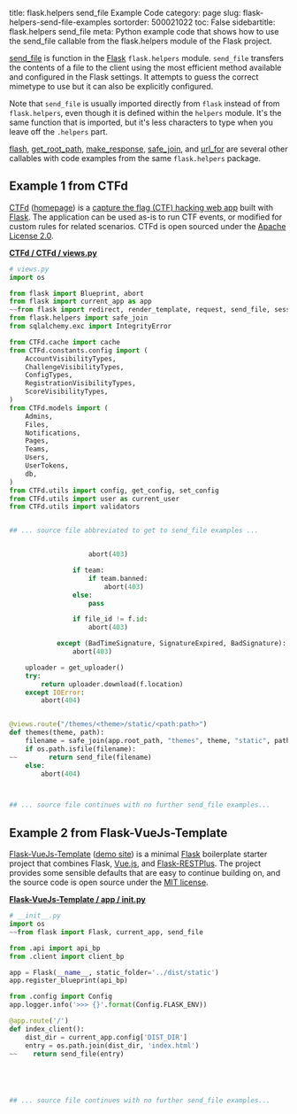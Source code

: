 title: flask.helpers send_file Example Code
category: page
slug: flask-helpers-send-file-examples
sortorder: 500021022
toc: False
sidebartitle: flask.helpers send_file
meta: Python example code that shows how to use the send_file callable from the flask.helpers module of the Flask project.


[send_file](https://github.com/pallets/flask/blob/master/src/flask/helpers.py)
is function in the [Flask](/flask.html) `flask.helpers` module.
`send_file` transfers the contents of a file to the client using the most
efficient method available and configured in the Flask settings. It
attempts to guess the correct mimetype to use but it can also be
explicitly configured.

Note that `send_file` is usually imported directly from `flask` instead of
from `flask.helpers`, even though it is defined within the `helpers` module.
It's the same function that is imported, but it's less characters to type
when you leave off the `.helpers` part.

<a href="/flask-helpers-flash-examples.html">flash</a>,
<a href="/flask-helpers-get-root-path-examples.html">get_root_path</a>,
<a href="/flask-helpers-make-response-examples.html">make_response</a>,
<a href="/flask-helpers-safe-join-examples.html">safe_join</a>,
and <a href="/flask-helpers-url-for-examples.html">url_for</a>
are several other callables with code examples from the same `flask.helpers` package.

## Example 1 from CTFd
[CTFd](https://github.com/CTFd/CTFd)
([homepage](https://ctfd.io/)) is a
[capture the flag (CTF) hacking web app](https://cybersecurity.att.com/blogs/security-essentials/capture-the-flag-ctf-what-is-it-for-a-newbie)
built with [Flask](/flask.html). The application can be used
as-is to run CTF events, or modified for custom rules for related
scenarios. CTFd is open sourced under the
[Apache License 2.0](https://github.com/CTFd/CTFd/blob/master/LICENSE).

[**CTFd / CTFd / views.py**](https://github.com/CTFd/CTFd/blob/master/./CTFd/views.py)

```python
# views.py
import os

from flask import Blueprint, abort
from flask import current_app as app
~~from flask import redirect, render_template, request, send_file, session, url_for
from flask.helpers import safe_join
from sqlalchemy.exc import IntegrityError

from CTFd.cache import cache
from CTFd.constants.config import (
    AccountVisibilityTypes,
    ChallengeVisibilityTypes,
    ConfigTypes,
    RegistrationVisibilityTypes,
    ScoreVisibilityTypes,
)
from CTFd.models import (
    Admins,
    Files,
    Notifications,
    Pages,
    Teams,
    Users,
    UserTokens,
    db,
)
from CTFd.utils import config, get_config, set_config
from CTFd.utils import user as current_user
from CTFd.utils import validators


## ... source file abbreviated to get to send_file examples ...


                    abort(403)

                if team:
                    if team.banned:
                        abort(403)
                else:
                    pass

                if file_id != f.id:
                    abort(403)

            except (BadTimeSignature, SignatureExpired, BadSignature):
                abort(403)

    uploader = get_uploader()
    try:
        return uploader.download(f.location)
    except IOError:
        abort(404)


@views.route("/themes/<theme>/static/<path:path>")
def themes(theme, path):
    filename = safe_join(app.root_path, "themes", theme, "static", path)
    if os.path.isfile(filename):
~~        return send_file(filename)
    else:
        abort(404)



## ... source file continues with no further send_file examples...

```


## Example 2 from Flask-VueJs-Template
[Flask-VueJs-Template](https://github.com/gtalarico/flask-vuejs-template)
([demo site](https://flask-vuejs-template.herokuapp.com/))
is a minimal [Flask](/flask.html) boilerplate starter project that
combines Flask, [Vue.js](https://www.fullstackpython.com/vuejs.html),
and [Flask-RESTPlus](https://flask-restplus.readthedocs.io/en/stable/).
The project provides some sensible defaults that are easy to continue
building on, and the source code is open source under the
[MIT license](https://github.com/gtalarico/flask-vuejs-template/blob/master/LICENSE.md).

[**Flask-VueJs-Template / app / __init__.py**](https://github.com/gtalarico/flask-vuejs-template/blob/master/app/./__init__.py)

```python
# __init__.py
import os
~~from flask import Flask, current_app, send_file

from .api import api_bp
from .client import client_bp

app = Flask(__name__, static_folder='../dist/static')
app.register_blueprint(api_bp)

from .config import Config
app.logger.info('>>> {}'.format(Config.FLASK_ENV))

@app.route('/')
def index_client():
    dist_dir = current_app.config['DIST_DIR']
    entry = os.path.join(dist_dir, 'index.html')
~~    return send_file(entry)





## ... source file continues with no further send_file examples...

```

